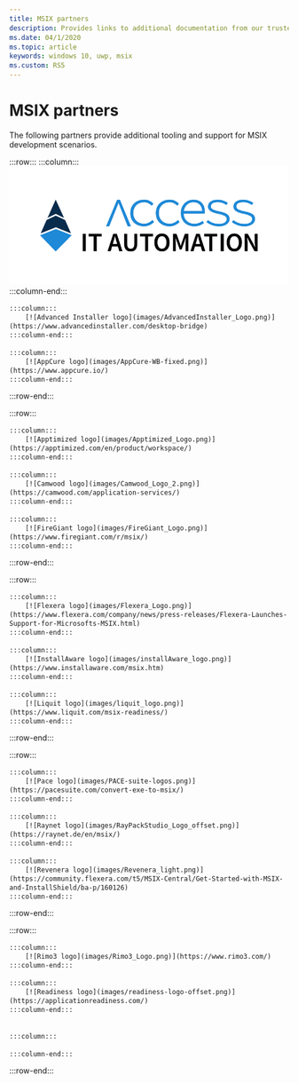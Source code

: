 ```yaml
---
title: MSIX partners
description: Provides links to additional documentation from our trusted partners on MSIX tooling and support.
ms.date: 04/1/2020
ms.topic: article
keywords: windows 10, uwp, msix
ms.custom: RS5
---
```


# MSIX partners

The following partners provide additional tooling and support for MSIX development scenarios.

:::row:::
    :::column:::
        [![Access IT Automation logo](images/AccessItItAutomationLogoRebranded.png)](http://info.accessitautomation.com/ty-evergreen-it-webinar-0)
    :::column-end:::

    :::column:::
        [![Advanced Installer logo](images/AdvancedInstaller_Logo.png)](https://www.advancedinstaller.com/desktop-bridge)
    :::column-end:::
    
    :::column:::
        [![AppCure logo](images/AppCure-WB-fixed.png)](https://www.appcure.io/)
    :::column-end:::
:::row-end:::

:::row:::

    :::column:::
     	[![Apptimized logo](images/Apptimized_Logo.png)](https://apptimized.com/en/product/workspace/)  
    :::column-end:::
    
    :::column:::
        [![Camwood logo](images/Camwood_Logo_2.png)](https://camwood.com/application-services/)
    :::column-end:::

    :::column:::
        [![FireGiant logo](images/FireGiant_Logo.png)](https://www.firegiant.com/r/msix/)
    :::column-end:::
    
:::row-end:::

:::row:::

    :::column:::
        [![Flexera logo](images/Flexera_Logo.png)](https://www.flexera.com/company/news/press-releases/Flexera-Launches-Support-for-Microsofts-MSIX.html)
    :::column-end:::

    :::column:::
        [![InstallAware logo](images/installAware_logo.png)](https://www.installaware.com/msix.htm)    
    :::column-end:::
    
    :::column:::
        [![Liquit logo](images/liquit_logo.png)](https://www.liquit.com/msix-readiness/)
    :::column-end:::

:::row-end:::

:::row:::
    
    :::column:::
	    [![Pace logo](images/PACE-suite-logos.png)](https://pacesuite.com/convert-exe-to-msix/)
    :::column-end:::

    :::column:::
        [![Raynet logo](images/RayPackStudio_Logo_offset.png)](https://raynet.de/en/msix/)
    :::column-end:::

    :::column:::
        [![Revenera logo](images/Revenera_light.png)](https://community.flexera.com/t5/MSIX-Central/Get-Started-with-MSIX-and-InstallShield/ba-p/160126)
    :::column-end:::

:::row-end:::

:::row:::

    :::column:::
	    [![Rimo3 logo](images/Rimo3_Logo.png)](https://www.rimo3.com/)
    :::column-end:::
    	
    :::column:::
        [![Readiness logo](images/readiness-logo-offset.png)](https://applicationreadiness.com/)
    :::column-end:::


    :::column:::
        
    :::column-end:::

:::row-end:::

<!--
:::row:::
    :::column:::

    :::column:::
        <br>
    :::column-end:::
        ![Access IT Automation logo](images/AccessITAutomationLogoTransp.png)<br>
        [Learn more](http://info.accessitautomation.com/ty-evergreen-it-webinar-0)
    :::column-end:::

    :::column:::
        ![Advanced Installer logo](images/AdvancedInstaller_Logo.png)<br>
        [Learn more](https://www.advancedinstaller.com/desktop-bridge)
    :::column-end:::
    
    :::column:::
        ![appCure logo](images/AppCure-WB.png)<br>
        [Learn more)](https://www.appcure.io/)
    :::column-end:::
:::row-end:::

:::row:::
    :::column:::
        ![Camwood logo](images/Camwood_Logo_2.png)<br>
        [Learn more](http://camwood.com/windows-10/)
    :::column-end:::

    :::column:::
        ![Cloudhouse logo](images/CloudHouse_Logo.png)<br>
        [Learn more)](https://cloudhouse.com/msixpr)
    :::column-end:::
    
    :::column:::
        [!FireGiant logo](images/FireGiant_Logo.png)<br>
        [Learn more](https://www.firegiant.com/r/msix/)
    :::column-end:::
:::row-end:::

:::row:::
    :::column:::
        ![Flexera logo](images/Flexera_Logo.png)<br>
        [Learn more](https://www.flexera.com/company/news/press-releases/Flexera-Launches-Support-for-Microsofts-MSIX.html)
    :::column-end:::

    :::column:::
        ![installAware logo](images/installAware_logo.png)<br>
        [Learn more](https://www.installaware.com/msix.htm)
    :::column-end:::
    
    :::column:::
        [!Pace logo](images/Pace_Logo.png)<br>
        [Learn more](https://pacesuite.com/convert-exe-to-msix/)
    :::column-end:::
:::row-end:::

:::row:::
    :::column:::
        ![Raynet logo](images/RayPackStudio_Logo_offset.png)<br>
        [Learn more](https://raynet.de/en/msix/)
    :::column-end:::

    :::column:::
        ![Rimo3 logo](images/Rimo3_Logo.png)<br>
        [Learn more](https://www.rimo3.com/)
    :::column-end:::
:::row-end:::
-->

<!--
:::row:::
    :::column:::
        [![Access IT Automation logo](images/AccessITAutomationLogoTransp.png)](http://info.accessitautomation.com/ty-evergreen-it-webinar-0)
    :::column-end:::

    :::column:::
        [![Advanced Installer logo](images/AdvancedInstaller_Logo.png)](https://www.advancedinstaller.com/desktop-bridge)
    :::column-end:::
    
    :::column:::
        [![appCure logo](images/AppCure-WB.png)](https://www.appcure.io/)
    :::column-end:::
:::row-end:::

:::row:::
    :::column:::
        [![Camwood logo](images/Camwood_Logo_2.png)](http://camwood.com/windows-10/)
    :::column-end:::

    :::column:::
        [![Cloudhouse logo](images/CloudHouse_Logo.png)](https://cloudhouse.com/msixpr)
    :::column-end:::
    
    :::column:::
        [![FireGiant logo](images/FireGiant_Logo.png)](https://www.firegiant.com/r/msix/)
    :::column-end:::
:::row-end:::

:::row:::
    :::column:::
        [![Flexera logo](images/Flexera_Logo.png)](https://www.flexera.com/company/news/press-releases/Flexera-Launches-Support-for-Microsofts-MSIX.html)
    :::column-end:::

    :::column:::
        [![installAware logo](images/installAware_logo.png)](https://www.installaware.com/msix.htm)    
    :::column-end:::
    
    :::column:::
        [![Pace logo](images/Pace_Logo.png)](https://pacesuite.com/convert-exe-to-msix/)
    :::column-end:::
:::row-end:::

:::row:::
    :::column:::
        [![Raynet logo](images/RayPackStudio_Logo_offset.png)](https://raynet.de/en/msix/)
    :::column-end:::

    :::column:::
        [![Rimo3 logo](images/Rimo3_Logo.png)](https://www.rimo3.com/)
    :::column-end:::
    

:::row-end:::
-->


<!--
    :::column:::
     [![Apptimized logo](images/Apptimized_Logo.png)](https://www.apptimized.com/solutions/)  
    :::column-end:::
-->

<!--
    :::column:::
	[![Emco logo](images/EMCO_Software_Logo.png)](https://emcosoftware.com/msi-package-builder)
    :::column-end:::
-->
